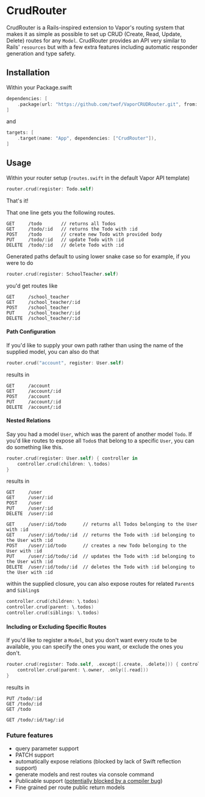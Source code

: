 # CrudRouter

CrudRouter is a Rails-inspired extension to Vapor's routing system that makes it as simple as possible to set up CRUD (Create, Read, Update, Delete) routes for any `Model`. CrudRouter provides an API very similar to Rails' `resources` but with a few extra features including automatic responder generation and type safety. 

## Installation
Within your Package.swift

```swift
dependencies: [
    .package(url: "https://github.com/twof/VaporCRUDRouter.git", from: "1.0.0")
]
```
and

```swift
targets: [
    .target(name: "App", dependencies: ["CrudRouter"]),
]
```

## Usage

Within your router setup (`routes.swift` in the default Vapor API template)
```swift
router.crud(register: Todo.self)
```
That's it!

That one line gets you the following routes.

```
GET     /todo       // returns all Todos
GET     /todo/:id   // returns the Todo with :id
POST    /todo       // create new Todo with provided body
PUT     /todo/:id   // update Todo with :id
DELETE  /todo/:id   // delete Todo with :id
```

Generated paths default to using lower snake case so for example, if you were to do

```swift
router.crud(register: SchoolTeacher.self)
```
you'd get routes like

```
GET     /school_teacher
GET     /school_teacher/:id
POST    /school_teacher
PUT     /school_teacher/:id
DELETE  /school_teacher/:id
```

#### Path Configuration
If you'd like to supply your own path rather than using the name of the supplied model, you can also do that

```swift
router.crud("account", register: User.self)
```
results in

```
GET     /account
GET     /account/:id
POST    /account
PUT     /account/:id
DELETE  /account/:id
```

#### Nested Relations
Say you had a model `User`, which was the parent of another model `Todo`. If you'd like routes to expose all `Todo`s that belong to a specific `User`, you can do something like this.

```swift
router.crud(register: User.self) { controller in
    controller.crud(children: \.todos)
}
```

results in

```
GET     /user
GET     /user/:id
POST    /user
PUT     /user/:id
DELETE  /user/:id

GET     /user/:id/todo      // returns all Todos belonging to the User with :id
GET     /user/:id/todo/:id  // returns the Todo with :id belonging to the User with :id
POST    /user/:id/todo      // creates a new Todo belonging to the User with :id
PUT     /user/:id/todo/:id  // updates the Todo with :id belonging to the User with :id
DELETE  /user/:id/todo/:id  // deletes the Todo with :id belonging to the User with :id
```

within the supplied closure, you can also expose routes for related `Parent`s and `Sibling`s

```swift
controller.crud(children: \.todos)
controller.crud(parent: \.todos)
controller.crud(siblings: \.todos)
```

#### Including or Excluding Specific Routes
If you'd like to register a `Model`, but you don't want every route to be available, you can specify the ones you want, or exclude the ones you don't.

```swift
router.crud(register: Todo.self, .except([.create, .delete])) { controller in
    controller.crud(parent: \.owner, .only([.read]))
}
```

results in

```
PUT /todo/:id
GET /todo/:id
GET /todo

GET /todo/:id/tag/:id
```

### Future features
- query parameter support
- PATCH support
- automatically expose relations (blocked by lack of Swift reflection support)
- generate models and rest routes via console command
- Publicable support ([potentially blocked by a compiler bug](https://forums.swift.org/t/how-to-select-different-associated-type-based-on-type-constraints/17214))
- Fine grained per route public return models
